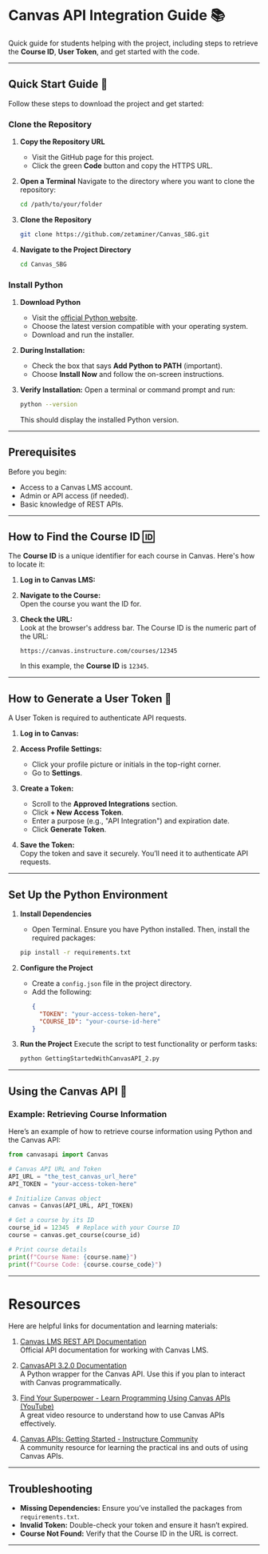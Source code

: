 # Canvas API Integration Guide 📚

Quick guide for students helping with the project, including steps to retrieve the **Course ID**, **User Token**, and get started with the code.

---

## Quick Start Guide 🚀

Follow these steps to download the project and get started:

### Clone the Repository

1. **Copy the Repository URL**
   - Visit the GitHub page for this project.
   - Click the green **Code** button and copy the HTTPS URL.

2. **Open a Terminal**
   Navigate to the directory where you want to clone the repository:
   ```sh
   cd /path/to/your/folder
   ```

3. **Clone the Repository**
   ```sh
   git clone https://github.com/zetaminer/Canvas_SBG.git
   ```
   

4. **Navigate to the Project Directory**
   ```sh
   cd Canvas_SBG
   ```

### Install Python

1. **Download Python**
   - Visit the [official Python website](https://www.python.org/downloads/).
   - Choose the latest version compatible with your operating system.
   - Download and run the installer.

2. **During Installation:**
   - Check the box that says **Add Python to PATH** (important).
   - Choose **Install Now** and follow the on-screen instructions.

3. **Verify Installation:**
   Open a terminal or command prompt and run:
   ```sh
   python --version
   ```
   This should display the installed Python version.

---
## Prerequisites

Before you begin:
- Access to a Canvas LMS account.
- Admin or API access (if needed).
- Basic knowledge of REST APIs.

---

## How to Find the Course ID 🆔

The **Course ID** is a unique identifier for each course in Canvas. Here's how to locate it:

1. **Log in to Canvas LMS:**  
   
2. **Navigate to the Course:**  
   Open the course you want the ID for.

3. **Check the URL:**  
   Look at the browser's address bar. The Course ID is the numeric part of the URL:
   ```
   https://canvas.instructure.com/courses/12345
   ```
   In this example, the **Course ID** is `12345`.

---

## How to Generate a User Token 🔑

A User Token is required to authenticate API requests.

1. **Log in to Canvas:**  
   
2. **Access Profile Settings:**
   - Click your profile picture or initials in the top-right corner.
   - Go to **Settings**.

3. **Create a Token:**
   - Scroll to the **Approved Integrations** section.
   - Click **+ New Access Token**.
   - Enter a purpose (e.g., "API Integration") and expiration date.
   - Click **Generate Token**.

4. **Save the Token:**  
   Copy the token and save it securely. You’ll need it to authenticate API requests.

---
## Set Up the Python Environment

1. **Install Dependencies** 
   - Open Terminal. Ensure you have Python installed. Then, install the required packages:
   ```sh
   pip install -r requirements.txt
   ```

2. **Configure the Project**
   - Create a `config.json` file in the project directory.
   - Add the following:
     ```json
     {
       "TOKEN": "your-access-token-here",
       "COURSE_ID": "your-course-id-here"
     }
     ```

3. **Run the Project**
   Execute the script to test functionality or perform tasks:
   ```sh
   python GettingStartedWithCanvasAPI_2.py
   ```
---

## Using the Canvas API 🚀

### Example: Retrieving Course Information
Here’s an example of how to retrieve course information using Python and the Canvas API:

```python
from canvasapi import Canvas

# Canvas API URL and Token
API_URL = "the_test_canvas_url_here"
API_TOKEN = "your-access-token-here"

# Initialize Canvas object
canvas = Canvas(API_URL, API_TOKEN)

# Get a course by its ID
course_id = 12345  # Replace with your Course ID
course = canvas.get_course(course_id)

# Print course details
print(f"Course Name: {course.name}")
print(f"Course Code: {course.course_code}")
```

---
# Resources

Here are helpful links for documentation and learning materials:

1. [Canvas LMS REST API Documentation](https://canvas.instructure.com/doc/api/)  
   Official API documentation for working with Canvas LMS.

2. [CanvasAPI 3.2.0 Documentation](https://canvasapi.readthedocs.io/)  
   A Python wrapper for the Canvas API. Use this if you plan to interact with Canvas programmatically.

3. [Find Your Superpower - Learn Programming Using Canvas APIs (YouTube)](https://www.youtube.com/watch?v=6AEzuo7gElM)  
   A great video resource to understand how to use Canvas APIs effectively.

4. [Canvas APIs: Getting Started - Instructure Community](https://community.canvaslms.com/t5/Canvas-Developers-Group/Canvas-APIs-Getting-started-the-practical-ins-and-outs-gotchas/ba-p/263685)  
   A community resource for learning the practical ins and outs of using Canvas APIs.


---

## Troubleshooting

- **Missing Dependencies:** Ensure you’ve installed the packages from `requirements.txt`.
- **Invalid Token:** Double-check your token and ensure it hasn’t expired.
- **Course Not Found:** Verify that the Course ID in the URL is correct.

---

